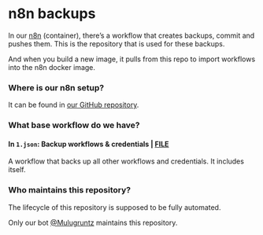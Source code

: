 # n8n backups #

In our [n8n](https://n8n.io/) (container), there’s a workflow that creates backups, commit and pushes them.
This is the repository that is used for these backups.

And when you build a new image, it pulls from this repo to import workflows into the n8n docker image.

### Where is our n8n setup? ###

It can be found in [our GitHub repository](https://github.com/Mulugruntz/integrator-n8n).

### What base workflow do we have?

#### In `1.json`: Backup workflows & credentials | [FILE](workflows/1.json)

A workflow that backs up all other workflows and credentials. It includes itself.

### Who maintains this repository? ###

The lifecycle of this repository is supposed to be fully automated. 

Only our bot [@Mulugruntz](https://github.com/Mulugruntz) maintains this repository.
